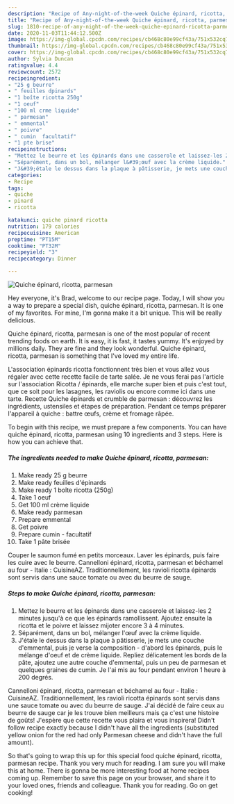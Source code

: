 ```yaml
---
description: "Recipe of Any-night-of-the-week Quiche épinard, ricotta, parmesan"
title: "Recipe of Any-night-of-the-week Quiche épinard, ricotta, parmesan"
slug: 1810-recipe-of-any-night-of-the-week-quiche-epinard-ricotta-parmesan
date: 2020-11-03T11:44:12.500Z
image: https://img-global.cpcdn.com/recipes/cb468c80e99cf43a/751x532cq70/quiche-epinard-ricotta-parmesan-photo-principale-de-la-recette.jpg
thumbnail: https://img-global.cpcdn.com/recipes/cb468c80e99cf43a/751x532cq70/quiche-epinard-ricotta-parmesan-photo-principale-de-la-recette.jpg
cover: https://img-global.cpcdn.com/recipes/cb468c80e99cf43a/751x532cq70/quiche-epinard-ricotta-parmesan-photo-principale-de-la-recette.jpg
author: Sylvia Duncan
ratingvalue: 4.4
reviewcount: 2572
recipeingredient:
- "25 g beurre"
- " feuilles dpinards"
- "1 boîte ricotta 250g"
- "1 oeuf"
- "100 ml crme liquide"
- " parmesan"
- " emmental"
- " poivre"
- " cumin  facultatif"
- "1 pte brise"
recipeinstructions:
- "Mettez le beurre et les épinards dans une casserole et laissez-les 2 minutes jusqu&#39;à ce que les épinards ramollissent. Ajoutez ensuite la ricotta et le poivre et laissez mijoter encore 3 à 4 minutes."
- "Séparément, dans un bol, mélanger l&#39;œuf avec la crème liquide."
- "J&#39;étale le dessus dans la plaque à pâtisserie, je mets une couche d&#39;emmental, puis je verse la composition - d&#39;abord les épinards, puis le mélange d&#39;oeuf et de crème liquide. Repliez délicatement les bords de la pâte, ajoutez une autre couche d&#39;emmental, puis un peu de parmesan et quelques graines de cumin. Je l&#39;ai mis au four pendant environ 1 heure à 200 degrés."
categories:
- Recipe
tags:
- quiche
- pinard
- ricotta

katakunci: quiche pinard ricotta 
nutrition: 179 calories
recipecuisine: American
preptime: "PT15M"
cooktime: "PT32M"
recipeyield: "3"
recipecategory: Dinner

---
```



![Quiche épinard, ricotta, parmesan](https://img-global.cpcdn.com/recipes/cb468c80e99cf43a/751x532cq70/quiche-epinard-ricotta-parmesan-photo-principale-de-la-recette.jpg)

Hey everyone, it's Brad, welcome to our recipe page. Today, I will show you a way to prepare a special dish, quiche épinard, ricotta, parmesan. It is one of my favorites. For mine, I'm gonna make it a bit unique. This will be really delicious.

Quiche épinard, ricotta, parmesan is one of the most popular of recent trending foods on earth. It is easy, it is fast, it tastes yummy. It's enjoyed by millions daily. They are fine and they look wonderful. Quiche épinard, ricotta, parmesan is something that I've loved my entire life.

L&#39;association épinards ricotta fonctionnent très bien et vous allez vous régaler avec cette recette facile de tarte salée. Je ne vous ferai pas l&#39;article sur l&#39;association Ricotta / épinards, elle marche super bien et puis c&#39;est tout, que ce soit pour les lasagnes, les raviolis ou encore comme ici dans une tarte. Recette Quiche épinards et crumble de parmesan : découvrez les ingrédients, ustensiles et étapes de préparation. Pendant ce temps préparer l&#39;appareil à quiche : battre œufs, crème et fromage râpée.


To begin with this recipe, we must prepare a few components. You can have quiche épinard, ricotta, parmesan using 10 ingredients and 3 steps. Here is how you can achieve that.

<!--inarticleads1-->

##### The ingredients needed to make Quiche épinard, ricotta, parmesan:

1. Make ready 25 g beurre
1. Make ready  feuilles d&#39;épinards
1. Make ready 1 boîte ricotta (250g)
1. Take 1 oeuf
1. Get 100 ml crème liquide
1. Make ready  parmesan
1. Prepare  emmental
1. Get  poivre
1. Prepare  cumin - facultatif
1. Take 1 pâte brisée


Couper le saumon fumé en petits morceaux. Laver les épinards, puis faire les cuire avec le beurre. Cannelloni épinard, ricotta, parmesan et béchamel au four - Italie : CuisineAZ. Traditionnellement, les ravioli ricotta épinards sont servis dans une sauce tomate ou avec du beurre de sauge. 

<!--inarticleads2-->

##### Steps to make Quiche épinard, ricotta, parmesan:

1. Mettez le beurre et les épinards dans une casserole et laissez-les 2 minutes jusqu&#39;à ce que les épinards ramollissent. Ajoutez ensuite la ricotta et le poivre et laissez mijoter encore 3 à 4 minutes.
1. Séparément, dans un bol, mélanger l&#39;œuf avec la crème liquide.
1. J&#39;étale le dessus dans la plaque à pâtisserie, je mets une couche d&#39;emmental, puis je verse la composition - d&#39;abord les épinards, puis le mélange d&#39;oeuf et de crème liquide. Repliez délicatement les bords de la pâte, ajoutez une autre couche d&#39;emmental, puis un peu de parmesan et quelques graines de cumin. Je l&#39;ai mis au four pendant environ 1 heure à 200 degrés.


Cannelloni épinard, ricotta, parmesan et béchamel au four - Italie : CuisineAZ. Traditionnellement, les ravioli ricotta épinards sont servis dans une sauce tomate ou avec du beurre de sauge. J&#39;ai décidé de faire ceux au beurre de sauge car je les trouve bien meilleurs mais ça c&#39;est une histoire de goûts! J&#39;espère que cette recette vous plaira et vous inspirera! Didn&#39;t follow recipe exactly because I didn&#39;t have all the ingredients (substituted yellow onion for the red had only Parmesan cheese and didn&#39;t have the full amount). 

So that's going to wrap this up for this special food quiche épinard, ricotta, parmesan recipe. Thank you very much for reading. I am sure you will make this at home. There is gonna be more interesting food at home recipes coming up. Remember to save this page on your browser, and share it to your loved ones, friends and colleague. Thank you for reading. Go on get cooking!
